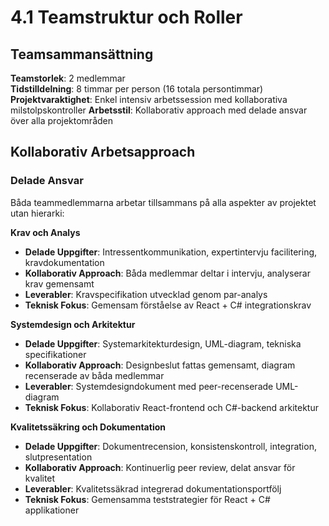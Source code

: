 # 4.1 Teamstruktur och Roller

## Teamsammansättning
**Teamstorlek**: 2 medlemmar  
**Tidstilldelning**: 8 timmar per person (16 totala persontimmar)  
**Projektvaraktighet**: Enkel intensiv arbetssession med kollaborativa milstolpskontroller
**Arbetsstil**: Kollaborativ approach med delade ansvar över alla projektområden

## Kollaborativ Arbetsapproach

### Delade Ansvar
Båda teammedlemmarna arbetar tillsammans på alla aspekter av projektet utan hierarki:

**Krav och Analys**
- **Delade Uppgifter**: Intressentkommunikation, expertintervju facilitering, kravdokumentation
- **Kollaborativ Approach**: Båda medlemmar deltar i intervju, analyserar krav gemensamt
- **Leverabler**: Kravspecifikation utvecklad genom par-analys
- **Teknisk Fokus**: Gemensam förståelse av React + C# integrationskrav

**Systemdesign och Arkitektur**
- **Delade Uppgifter**: Systemarkitekturdesign, UML-diagram, tekniska specifikationer
- **Kollaborativ Approach**: Designbeslut fattas gemensamt, diagram recenserade av båda medlemmar
- **Leverabler**: Systemdesigndokument med peer-recenserade UML-diagram
- **Teknisk Fokus**: Kollaborativ React-frontend och C#-backend arkitektur

**Kvalitetssäkring och Dokumentation**
- **Delade Uppgifter**: Dokumentrecension, konsistenskontroll, integration, slutpresentation
- **Kollaborativ Approach**: Kontinuerlig peer review, delat ansvar för kvalitet
- **Leverabler**: Kvalitetssäkrad integrerad dokumentationsportfölj
- **Teknisk Fokus**: Gemensamma teststrategier för React + C# applikationer